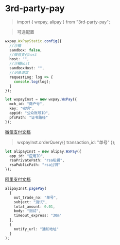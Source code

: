 # 3rd-party-pay

> import { wxpay, alipay } from "3rd-party-pay";

> 可选配置

```ts
wxpay.WxPayStatic.config({
  //沙箱
  sandbox: false,
  //微信支付host
  host: "",
  //沙箱host
  sandboxHost: "",
  //记录请求
  requestLog: log => {
    console.log(log);
  }
});
```

```ts
let wxpayInst = new wxpay.WxPay({
  mch_id: "商户号",
  key: "密钥",
  appid: "公众账号ID",
  pfxPath: "证书路径"
});
```

[微信支付文档](https://pay.weixin.qq.com/wiki/doc/api/index.html)

> wxpayInst.orderQuery({ transaction_id: "单号" });

```ts
let alipayInst = new alipay.WxPay({
  app_id: "应用ID",
  rsaPrivatePath: "rsa私钥",
  rsaPublicPath: "rsa公钥"
});
```

[阿里支付文档](https://docs.open.alipay.com/api_1/alipay.trade.page.pay/)

```ts
alipayInst.pagePay(
  {
    out_trade_no: "单号",
    subject: "测试",
    total_amount: 0.01,
    body: "测试",
    timeout_express: "30m"
  },
  {
    notify_url: "通知地址"
  }
);
```
